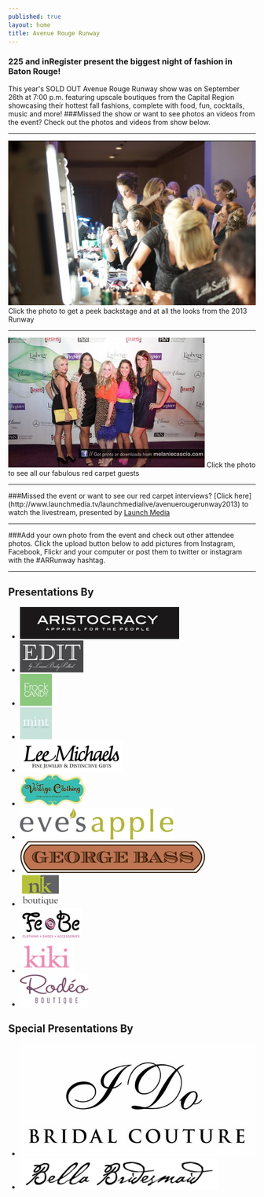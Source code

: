 ```yaml
---
published: true
layout: home
title: Avenue Rouge Runway
---
```


### **225 and inRegister present the biggest night of fashion in Baton Rouge!**
This year's SOLD OUT Avenue Rouge Runway show was on September 26th at 7:00 p.m. featuring upscale boutiques from the Capital Region showcasing their hottest fall fashions, complete with food, fun, cocktails, music and more! 
###Missed the show or want to see photos an videos from the event? Check out the photos and videos from show below.

<hr>
<a href="http://photos.225batonrouge.com/2115929059?fb_ref=g2115929059"><img style "height:300px" src="/img/looks.jpg" /></a>
Click the photo to get a peek backstage and at all the looks from the 2013 Runway
<hr>
<a href="http://photos.225batonrouge.com/322745737?fb_ref=g322745737"><img style "height:300px" src="/img/redcarpet.jpg" /></a>
Click the photo to see all our fabulous red carpet guests
<hr>
###Missed the event or want to see our red carpet interviews? [Click here](http://www.launchmedia.tv/launchmedialive/avenuerougerunway2013) to watch the livestream, presented by <a href="http://www.launchmedia.tv/" target="_blank">Launch Media</a>
<hr>
###Add your own photo from the event and check out other attendee photos. Click the upload button below to add pictures from Instagram, Facebook, Flickr  and your computer or post them to twitter or instagram with the #ARRunway hashtag.
<div id="olapic_widget"></div><script type="text/javascript" src="https://widgets.olapic.com/render?element_id=olapic_widget&customer_id=215621&widget_type=full&gallery=104472384"></script>

<hr>

<div class="presentations">
  <h2>Presentations By</h2>
  <div class="presenters">
    <ul>
      <li><a href="http://aristocracyapparel.com/" target="_blank"><img src="/img/logos/aristocracy.jpg" /></a></li>
      <li><a href="https://www.facebook.com/pages/Edit-by-LBP/115987308568201" target="_blank"><img src="/img/logos/edit.jpg" /></a></li>
      <li><a href="http://www.frockcandy.com/" target="_blank"><img   src="/img/logos/frockcandy.jpg" /></a></li>
      <li><a href="http://allthingsmint.com/" target="_blank"><img src="/img/logos/mint.jpg" /></a></li>
      <li><a href="http://www.lmfj.com/" target="_blank"><img src="/img/logos/lmfj.jpg" /></a></li>
      <li><a href="https://www.facebook.com/pages/Vertage-Clothing/238456516211677" target="_blank"><img src="/img/logos/vertage.jpg" /></a></li>
      <li><a href="http://www.evesapple.com/" target="_blank"><img src="/img/logos/EvesApple.jpg" /></a></li>
       <li><a href="http://www.georgebass.com/" target="_blank"><img src="/img/logos/georgebass.jpg" /></a></li>
      <li><a href="http://www.nkboutique.com/" target="_blank"><img src="/img/logos/nk.jpg" /></a></li>
      <li><a href="https://www.facebook.com/pages/FeBe-Clothing/50278537372" target="_blank"> <img src="/img/logos/febe.jpg" /></a></li>
      <li><a href="http://www.shopkikionline.com/web/" target="_blank"><img src="/img/logos/kiki.jpg" /></a></li>
      <li><a href="https://www.facebook.com/RodeoBoutique" target="_blank"><img src="/img/logos/rodeo.jpg" /></a></li>
    </ul>
  </div>
</div>
<div class="presentations">
  <h2>Special Presentations By</h2>
  <div class="presenters">
    <ul>
       <li><a href="http://idobridalcouture.com/" target="_blank"><img src="/img/logos/idocouture.jpg" /></a></li>
      <li><a href="http://www.bellabridesmaid.com/index.php#mi=2&pt=1&pi=10000&s=0&p=0&a=3&at=0" target="_blank"> <img src="/img/logos/bellabridesmaidh.jpg" /> </a> </li>
    </ul>
  </div>
</div>
